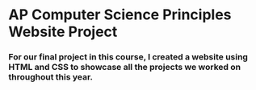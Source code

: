 # AP Computer Science Principles Website Project
### For our final project in this course, I created a website using HTML and CSS to showcase all the projects we worked on throughout this year.

